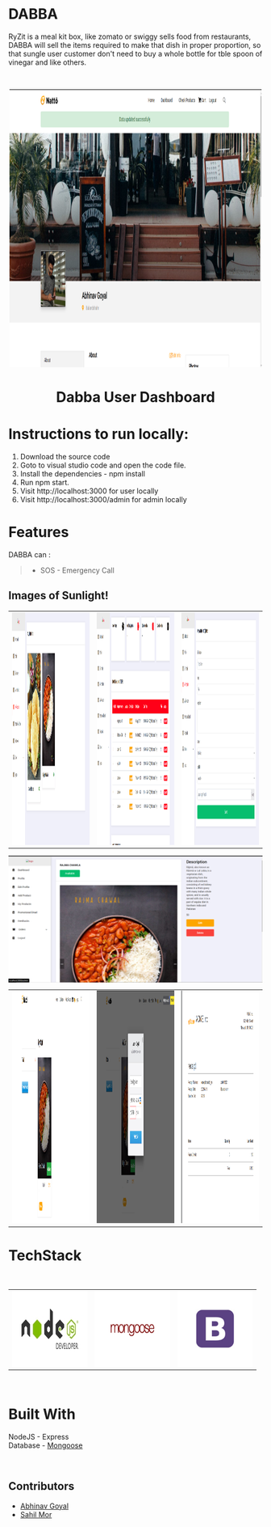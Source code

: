 # DABBA
RyZit is a meal kit box, like zomato or swiggy sells food from restaurants, DABBA will sell the items required to make that dish in proper proportion, so that sungle user customer don't need to buy a whole bottle for tble spoon of vinegar and like others.

<br />

<p align="center">
 <img src="https://github.com/zabhitak/Dabba-Meal-Kit/blob/master/Screenshots/user dash.PNG" height="550px;"width="500px;"alt=""/>
</p>

<p align="center">
<h1 align="center">Dabba User Dashboard</h1>
</p>



# Instructions to run locally:
1. Download the source code
2. Goto to visual studio code and open the code file. 
3. Install the dependencies - npm install
4. Run npm start.
5. Visit http://localhost:3000 for user locally
6. Visit http://localhost:3000/admin for admin locally

# Features

DABBA can :
>
>* SOS - Emergency Call



## Images of Sunlight!


<table>
  <tr>
    <td align="center"><img src="https://github.com/zabhitak/Dabba-Meal-Kit/blob/master/Screenshots/my products.PNG"  height="460px;"width="400px;"alt=""/></td>
    <td align="right"><img src="https://github.com/zabhitak/Dabba-Meal-Kit/blob/master/Screenshots/dashboard.PNG" height="460px;" width="400px;"alt=""/><br /></td>
    <td align="center"><img src="https://github.com/zabhitak/Dabba-Meal-Kit/blob/master/Screenshots/new produ.PNG" height="460px;" width="400px;"alt=""/></td>
   
    
  </tr>
  </table>
  <p align="center">
 <img src="https://github.com/zabhitak/Dabba-Meal-Kit/blob/master/Screenshots/products.PNG" align="center" alt=""/>
</p>
   
  <table>
  <tr>
        <td align="center"><img src="https://github.com/zabhitak/Dabba-Meal-Kit/blob/master/Screenshots/pay.PNG" height="460px;"width="400px;" alt=""/><br /></td>
        <td align="center"><img src="https://github.com/zabhitak/Dabba-Meal-Kit/blob/master/Screenshots/paying.PNG"height="460px;" width="400px;" alt=""/><br /></td>
        <td align="center"><img src="https://github.com/zabhitak/Dabba-Meal-Kit/blob/master/Screenshots/receipt.PNG" height="460px;" width="400px;"alt=""/><br /></td>
  </tr>
</table>



# TechStack
<table>
  <tr>
    <td><img src="https://github.com/zabhitak/Dabba-Meal-Kit/blob/master/Screenshots/node.jpg" width="150px" height="150px" /></td>
    <td><img src="https://github.com/zabhitak/Dabba-Meal-Kit/blob/master/Screenshots/mongoose.png" width="150px" height="150px" /></td>
    <td><img src="https://github.com/zabhitak/Dabba-Meal-Kit/blob/master/Screenshots/bootstrap.jpg"  width="150px" height="150px"></td>
    <br />  </td>
  </tr>
  </table>

<br />

# Built With 
NodeJS - Express <br />
Database - <a href="https://mongoosejs.com/"> Mongoose </a>  <br />


<br />


## Contributors 
* [Abhinav Goyal](https://github.com/zabhitak)  
* [Sahil Mor](https://github.com/sahil-mor)  


